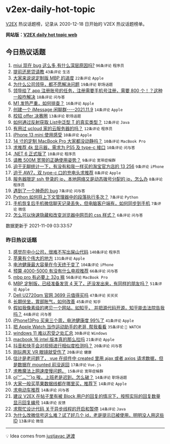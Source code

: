 # v2ex-daily-hot-topic

[V2EX](https://www.v2ex.com/) 热议话题榜，记录从 2020-12-18 日开始的 V2EX 热议话题榜单。

**网站版：[V2EX daily hot topic web](https://boojack.github.io/v2ex-daily-hot-topic-web/)**

## 今日热议话题

<!-- TODAY BEGIN -->

1. [miui 现在 bug 这么多,有什么深层原因吗?](https://www.v2ex.com/t/814032) `96条评论` `程序员`
1. [提前还房贷请教](https://www.v2ex.com/t/814034) `43条评论` `生活`
1. [大家来说说定制版 MBP 的进度](https://www.v2ex.com/t/814074) `22条评论` `Apple`
1. [为什么公司领导，都不愿解决问题](https://www.v2ex.com/t/814040) `19条评论` `职场话题`
1. [领导给了 app 注册账号的任务，注册需要手机号注册，需要 800 个！？这种一般咋解决](https://www.v2ex.com/t/814065) `18条评论` `问与答`
1. [M1 发热严重，如何排查？](https://www.v2ex.com/t/814046) `16条评论` `Apple`
1. [创建一个 iMessage 闲聊群----2021.11.9](https://www.v2ex.com/t/814026) `14条评论` `Apple`
1. [校招 offer 决赛圈](https://www.v2ex.com/t/814068) `13条评论` `职场话题`
1. [如何通过反射获取 List<T>中泛型 T 的真实类型？](https://www.v2ex.com/t/814075) `12条评论` `Java`
1. [有用过 ucloud 家的云服务器的吗？](https://www.v2ex.com/t/814059) `12条评论` `程序员`
1. [iPhone 13 mini 使用感受](https://www.v2ex.com/t/814091) `10条评论` `Apple`
1. [14 寸的定制 MacBook Pro 大家都没动静吗？](https://www.v2ex.com/t/814085) `10条评论` `MacBook Pro`
1. [求推荐 4k 显示器，需求为 PS5 及 type-c 接口](https://www.v2ex.com/t/814064) `10条评论` `问与答`
1. [.NET 6 正式版了](https://www.v2ex.com/t/814028) `10条评论` `程序员`
1. [请教 500M 宽带的正确使用姿势？](https://www.v2ex.com/t/814090) `9条评论` `宽带症候群`
1. [迫于无聊统计一下，有没有和我一样买的淘宝官方店的 13 256](https://www.v2ex.com/t/814031) `9条评论` `iPhone`
1. [迫于 AW7，双 type-c 口的充电头求推荐](https://www.v2ex.com/t/814081) `8条评论` `Apple`
1. [服务器限定 ssh 登录的 ip，本地网络又是动态拨号分配的 ip，怎么办](https://www.v2ex.com/t/814030) `8条评论` `程序员`
1. [遇到了一个神奇的 bug](https://www.v2ex.com/t/814048) `7条评论` `问与答`
1. [Python 如何将上下文管理器中的段落执行多次？](https://www.v2ex.com/t/814044) `7条评论` `Python`
1. [手机恢复后手机微信聊天记录丢失，但电脑客户端有，如何同步到手机](https://www.v2ex.com/t/814035) `7条评论` `微信`
1. [怎么可以快速隐藏和改变浏览器中网页的 css 样式？](https://www.v2ex.com/t/814063) `6条评论` `问与答`

数据更新于 2021-11-09 03:33:57

<!-- TODAY END -->

### 昨日热议话题

<!-- YESTERDAY BEGIN -->

1. [感觉在中小公司，很难不写出屎山代码](https://www.v2ex.com/t/813782) `140条评论` `程序员`
1. [苹果有个伟大的地方](https://www.v2ex.com/t/813776) `131条评论` `Apple`
1. [电池健康最大容量在今天终于变了](https://www.v2ex.com/t/813741) `104条评论` `iPhone`
1. [预算 4000-5000 有没有什么电视推荐](https://www.v2ex.com/t/813761) `66条评论` `问与答`
1. [mbp pro 有必要上 32g 嘛](https://www.v2ex.com/t/813783) `56条评论` `MacBook Pro`
1. [MBP 定制版，已经准备发货 4 天了，还没发出来，有同样的朋友吗？](https://www.v2ex.com/t/813793) `51条评论` `Apple`
1. [Dell U2720qm 官网 3699 元值得买吗](https://www.v2ex.com/t/813742) `47条评论` `买买买`
1. [长期伏坐，胃部胀气，如何改善](https://www.v2ex.com/t/813774) `45条评论` `知乎`
1. [假如我像素级的拷贝一个网站，如知乎， 并把源代码开源，知乎能去法院告我吗？](https://www.v2ex.com/t/813870) `44条评论` `问与答`
1. [iPhone13Pro 买来三个周，电池健康度 99%了](https://www.v2ex.com/t/813894) `41条评论` `Apple`
1. [把 Apple Watch 当作运动助手的老哥, 帮我看看](https://www.v2ex.com/t/813838) `35条评论` ` WATCH`
1. [windows 11 难以忍受之处汇总](https://www.v2ex.com/t/813979) `30条评论` `Windows`
1. [macbook 16 intel 版本真的那么拉吗](https://www.v2ex.com/t/813888) `21条评论` `Apple`
1. [抖音和快手会对视频进行相似度检测吗？](https://www.v2ex.com/t/813884) `20条评论` `问与答`
1. [刚玩两天 VR 眼镜就受伤了](https://www.v2ex.com/t/813748) `20条评论` `健康`
1. [估计是老问题了， vue 在组件中 created 里用 ajax 或者 axios 请求数据，但是数据在 mounted 前没返回](https://www.v2ex.com/t/813921) `17条评论` `Vue.js`
1. [求教魔法上网速度慢问题。](https://www.v2ex.com/t/813929) `15条评论` `宽带症候群`
1. [o(︶︿︶)o 唉，上班老是迟到，怎么破？](https://www.v2ex.com/t/813954) `14条评论` `职场话题`
1. [大家一般买苹果数据线都在哪里买，推荐下](https://www.v2ex.com/t/813892) `14条评论` `Apple`
1. [求电动车推荐](https://www.v2ex.com/t/813875) `14条评论` `问与答`
1. [建议 V2EX 在帖子里有被 Block 用户的回复的情况下，按照实际的回复数量显示回复编号](https://www.v2ex.com/t/813785) `14条评论` `反馈`
1. [求帮忙设计代码 关于异步线程的开启和暂停](https://www.v2ex.com/t/813768) `14条评论` `Java`
1. [为什么改微信号这么难？试了好几个 id，老是提示已被使用，明明没人用这些 ID](https://www.v2ex.com/t/813826) `13条评论` `微信`

<!-- YESTERDAY END -->

---

💡 Idea comes from [justjavac 迷渡](https://github.com/justjavac/)
